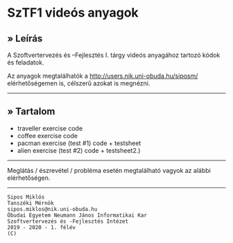 # SzTF1 videós anyagok

## » Leírás

A Szoftvertervezés és –Fejlesztés I. tárgy videós anyagához tartozó kódok és feladatok.

Az anyagok megtalálhatók a http://users.nik.uni-obuda.hu/siposm/ elérhetőségemen is, célszerű azokat is megnézni.

---

## » Tartalom

- traveller exercise code
- coffee exercise code
- pacman exercise (test #1) code + testsheet
- alien exercise (test #2) code + testsheet2.)

---

Meglátás / észrevétel / probléma esetén megtalálható vagyok az alábbi elérhetőségen.

---

	Sipos Miklós
	Tanszéki Mérnök
	sipos.miklos@nik.uni-obuda.hu
	Óbudai Egyetem Neumann János Informatikai Kar
	Szoftvertervezés és -Fejlesztés Intézet
	2019 - 2020 - 1. félév
	(C)